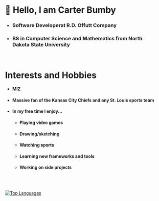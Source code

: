 # :wave: Hello, I am Carter Bumby
<ul>
  <h3><li>Software Developerat R.D. Offutt Company</li></h3>
  <h3><li>BS in Computer Science and Mathematics from North Dakota State University</li></h3>
</ul>
<br>

# Interests and Hobbies
<ul>
  <h4><li>MIZ</li></h4>
  <h4><li>Massive fan of the Kansas City Chiefs and any St. Louis sports team</li></h4>
  <h4><li>In my free time I enjoy...</li></h4>
  <ul>
    <h4><li>Playing video games</li></h4>
    <h4><li>Drawing/sketching</li></h4>
    <h4><li>Watching sports</li></h4>
    <h4><li>Learning new frameworks and tools</li></h4>
    <h4><li>Working on side projects</li></h4>
  </ul>
</ul>
<br></br>

[![Top Languages](https://github-readme-stats.vercel.app/api/top-langs/?username=carterbumby&langs_count=10&theme=nightowl)](https://github.com/carterbumby/github-readme-stats)
